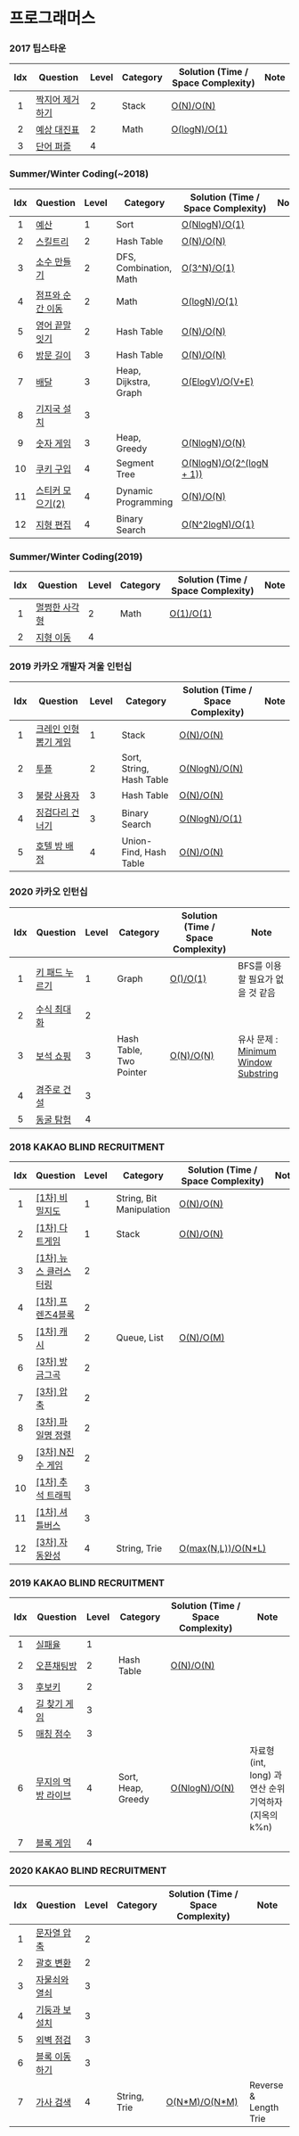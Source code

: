 # 프로그래머스
### 2017 팁스타운
| Idx  | Question                                                                | Level | Category | Solution (Time / Space Complexity)                                                                                                                                         | Note |
| :--: | ----------------------------------------------------------------------- | ----- | -------- | -------------------------------------------------------------------------------------------------------------------------------------------------------------------------- | ---- |
|  1   | [짝지어 제거하기](https://programmers.co.kr/learn/courses/30/lessons/12973) | 2     | Stack    | [O(N)/O(N)](https://github.com/SubAkBa/Algorithm_Solution/blob/master/Programmers/Solutions/Solution_%EC%A7%9D%EC%A7%80%EC%96%B4%EC%A0%9C%EA%B1%B0%ED%95%98%EA%B8%B0.java) | |
|  2   | [예상 대진표](https://programmers.co.kr/learn/courses/30/lessons/12985)    | 2     | Math     | [O(logN)/O(1)](https://github.com/SubAkBa/Algorithm_Solution/blob/master/Programmers/Solutions/Solution_%EC%98%88%EC%83%81%EB%8C%80%EC%A7%84%ED%91%9C.java)                | |
|  3   | [단어 퍼즐](https://programmers.co.kr/learn/courses/30/lessons/12983)      | 4     | | | |
  
### Summer/Winter Coding(~2018)
| Idx  | Question                                                                  | Level | Category               | Solution (Time / Space Complexity)                                                                                                                                            | Note |
| :--: | ------------------------------------------------------------------------- | ----- | ---------------------- | ----------------------------------------------------------------------------------------------------------------------------------------------------------------------------- | ---- |
|  1   | [예산](https://programmers.co.kr/learn/courses/30/lessons/12982)           | 1     | Sort                   | [O(NlogN)/O(1)](https://github.com/SubAkBa/Algorithm_Solution/blob/master/Programmers/Solutions/Solution_%EC%98%88%EC%82%B0.java)                                             | |
|  2   | [스킬트리](https://programmers.co.kr/learn/courses/30/lessons/49993)        | 2     | Hash Table             | [O(N)/O(N)](https://github.com/SubAkBa/Algorithm_Solution/blob/master/Programmers/Solutions/Solution_%EC%8A%A4%ED%82%AC%ED%8A%B8%EB%A6%AC.java)                               | |
|  3   | [소수 만들기](https://programmers.co.kr/learn/courses/30/lessons/12977)      | 2     | DFS, Combination, Math | [O(3^N)/O(1)](https://github.com/SubAkBa/Algorithm_Solution/blob/master/Programmers/Solutions/Solution_%EC%86%8C%EC%88%98%EB%A7%8C%EB%93%A4%EA%B8%B0.java)                    | |
|  4   | [점프와 순간 이동](https://programmers.co.kr/learn/courses/30/lessons/12980)  | 2     | Math                   | [O(logN)/O(1)](https://github.com/SubAkBa/Algorithm_Solution/blob/master/Programmers/Solutions/Solution_%EC%A0%90%ED%94%84%EC%99%80%EC%88%9C%EA%B0%84%EC%9D%B4%EB%8F%99.java) | |
|  5   | [영어 끝말잇기](https://programmers.co.kr/learn/courses/30/lessons/12981)    | 2     | Hash Table             | [O(N)/O(N)](https://github.com/SubAkBa/Algorithm_Solution/blob/master/Programmers/Solutions/Solution_%EC%98%81%EC%96%B4%EB%81%9D%EB%A7%90%EC%9E%87%EA%B8%B0.java)              | |
|  6   | [방문 길이](https://programmers.co.kr/learn/courses/30/lessons/49994)       | 3     | Hash Table             | [O(N)/O(N)](https://github.com/SubAkBa/Algorithm_Solution/blob/master/Programmers/Solutions/Solution_%EB%B0%A9%EB%AC%B8%EA%B8%B8%EC%9D%B4.java)                                | |
|  7   | [배달](https://programmers.co.kr/learn/courses/30/lessons/12978)           | 3     | Heap, Dijkstra, Graph  | [O(ElogV)/O(V+E)](https://github.com/SubAkBa/Algorithm_Solution/blob/master/Programmers/Solutions/Solution_%EB%B0%B0%EB%8B%AC.java)                                            | |
|  8   | [기지국 설치](https://programmers.co.kr/learn/courses/30/lessons/12979)      | 3     | | | []() |
|  9   | [숫자 게임](https://programmers.co.kr/learn/courses/30/lessons/12987)       | 3     | Heap, Greedy           |[O(NlogN)/O(N)](https://github.com/SubAkBa/Algorithm_Solution/blob/master/Programmers/Solutions/Solution_%EC%88%AB%EC%9E%90%EA%B2%8C%EC%9E%84.java)                            | |
|  10  | [쿠키 구입](https://programmers.co.kr/learn/courses/30/lessons/49995)       | 4     | Segment Tree           | [O(NlogN)/O(2^(logN + 1))](https://github.com/SubAkBa/Algorithm_Solution/blob/master/Programmers/Solutions/Solution_%EC%BF%A0%ED%82%A4%EA%B5%AC%EC%9E%85.java)                | |
|  11  | [스티커 모으기(2)](https://programmers.co.kr/learn/courses/30/lessons/12971) | 4     | Dynamic Programming    | [O(N)/O(N)](https://github.com/SubAkBa/Algorithm_Solution/blob/master/Programmers/Solutions/Solution_%EC%8A%A4%ED%8B%B0%EC%BB%A4%EB%AA%A8%EC%9C%BC%EA%B8%B0(2).java)          | |
|  12  | [지형 편집](https://programmers.co.kr/learn/courses/30/lessons/12984)       | 4     | Binary Search          | [O(N^2logN)/O(1)](https://github.com/SubAkBa/Algorithm_Solution/blob/master/Programmers/Solutions/Solution_%EC%A7%80%ED%98%95%ED%8E%B8%EC%A7%91.java)                         | |
  
### Summer/Winter Coding(2019)
| Idx  | Question                                                                | Level | Category | Solution (Time / Space Complexity)                                                                                                                                | Note |
| :--: | ----------------------------------------------------------------------- | ----- | -------- | ----------------------------------------------------------------------------------------------------------------------------------------------------------------- | ---- |
|  1   | [멀쩡한 사각형](https://programmers.co.kr/learn/courses/30/lessons/62048)  | 2     | Math      | [O(1)/O(1)](https://github.com/SubAkBa/Algorithm_Solution/blob/master/Programmers/Solutions/Solution_%EB%A9%80%EC%A9%A1%ED%95%9C%EC%82%AC%EA%B0%81%ED%98%95.java) | |
|  2   | [지형 이동](https://programmers.co.kr/learn/courses/30/lessons/62050)     | 4     |  | []() | |
  
### 2019 카카오 개발자 겨울 인턴십
| Idx  | Question                                                                    | Level | Category                 | Solution (Time / Space Complexity)                                                                                                                                                            | Note |
| :--: | --------------------------------------------------------------------------- | ----- | ------------------------ | --------------------------------------------------------------------------------------------------------------------------------------------------------------------------------------------- | ---- |                                                                
|  1   | [크레인 인형뽑기 게임](https://programmers.co.kr/learn/courses/30/lessons/64061) | 1     | Stack                    | [O(N)/O(N)](https://github.com/SubAkBa/Algorithm_Solution/blob/master/Programmers/Solutions/Solution_%ED%81%AC%EB%A0%88%EC%9D%B8%EC%9D%B8%ED%98%95%EB%BD%91%EA%B8%B0%EA%B2%8C%EC%9E%84.java)  | |
|  2   | [투플](https://programmers.co.kr/learn/courses/30/lessons/64065)             | 2     | Sort, String, Hash Table | [O(NlogN)/O(N)](https://github.com/SubAkBa/Algorithm_Solution/blob/master/Programmers/Solutions/Solution_%ED%8A%9C%ED%94%8C.java)                                                             | |
|  3   | [불량 사용자](https://programmers.co.kr/learn/courses/30/lessons/64064)        | 3     | Hash Table               | [O(N)/O(N)](https://github.com/SubAkBa/Algorithm_Solution/blob/master/Programmers/Solutions/Solution_%EB%B6%88%EB%9F%89%EC%82%AC%EC%9A%A9%EC%9E%90.java)                                      | | 
|  4   | [징검다리 건너기](https://programmers.co.kr/learn/courses/30/lessons/64062)     | 3     | Binary Search            | [O(NlogN)/O(1)](https://github.com/SubAkBa/Algorithm_Solution/blob/master/Programmers/Solutions/Solution_%EC%A7%95%EA%B2%80%EB%8B%A4%EB%A6%AC%EA%B1%B4%EB%84%88%EA%B8%B0.java)                | |
|  5   | [호텔 방 배정](https://programmers.co.kr/learn/courses/30/lessons/64063)       | 4     | Union-Find, Hash Table   | [O(N)/O(N)](https://github.com/SubAkBa/Algorithm_Solution/blob/master/Programmers/Solutions/Solution_%ED%98%B8%ED%85%94%EB%B0%A9%EB%B0%B0%EC%A0%95.java)                                      | |
  
### 2020 카카오 인턴십
| Idx  | Question                                                                    | Level | Category                 | Solution (Time / Space Complexity)                                                                                                                               | Note |
| :--: | --------------------------------------------------------------------------- | ----- | ------------------------ | ---------------------------------------------------------------------------------------------------------------------------------------------------------------- | ---- |
|  1   | [키 패드 누르기](https://programmers.co.kr/learn/courses/30/lessons/67256)      | 1     | Graph                    |[O()/O(1)](https://github.com/SubAkBa/Algorithm_Solution/blob/master/Programmers/Solutions/Solution_%ED%82%A4%ED%8C%A8%EB%93%9C%EB%88%84%EB%A5%B4%EA%B8%B0.java) | BFS를 이용할 필요가 없을 것 같음 |
|  2   | [수식 최대화](https://programmers.co.kr/learn/courses/30/lessons/67257)        | 2     | | | |
|  3   | [보석 쇼핑](https://programmers.co.kr/learn/courses/30/lessons/67258)          | 3     | Hash Table, Two Pointer  | [O(N)/O(N)](https://github.com/SubAkBa/Algorithm_Solution/blob/master/Programmers/Solutions/Solution_%EB%B3%B4%EC%84%9D%EC%87%BC%ED%95%91.java)                 | 유사 문제 : [Minimum Window Substring](https://leetcode.com/problems/minimum-window-substring/)|
|  4   | [경주로 건설](https://programmers.co.kr/learn/courses/30/lessons/67259)        | 3     | | | |
|  5   | [동굴 탐험](https://programmers.co.kr/learn/courses/30/lessons/67260)          | 4     | | | |
  
### 2018 KAKAO BLIND RECRUITMENT
| Idx  | Question                                                                       | Level | Category                 | Solution (Time / Space Complexity)                                                                                                                       | Note |
| :--: | ------------------------------------------------------------------------------ | ----- | ------------------------ | -------------------------------------------------------------------------------------------------------------------------------------------------------- | ---- |
|  1   | [\[1차\] 비밀지도](https://programmers.co.kr/learn/courses/30/lessons/17681)      | 1     | String, Bit Manipulation | [O(N)/O(N)](https://github.com/SubAkBa/Algorithm_Solution/blob/master/Programmers/Solutions/Solution_%EB%B9%84%EB%B0%80%EC%A7%80%EB%8F%84.java)          | |
|  2   | [\[1차\] 다트게임](https://programmers.co.kr/learn/courses/30/lessons/17682)      | 1     | Stack                    | [O(N)/O(N)](https://github.com/SubAkBa/Algorithm_Solution/blob/master/Programmers/Solutions/Solution_%EB%8B%A4%ED%8A%B8%EA%B2%8C%EC%9E%84.java)          | |
|  3   | [\[1차\] 뉴스 클러스터링](https://programmers.co.kr/learn/courses/30/lessons/17677) | 2     | |[]() | |
|  4   | [\[1차\] 프렌즈4블록](https://programmers.co.kr/learn/courses/30/lessons/17679)    | 2     | |[]() | |
|  5   | [\[1차\] 캐시](https://programmers.co.kr/learn/courses/30/lessons/17680)         | 2     | Queue, List              | [O(N)/O(M)](https://github.com/SubAkBa/Algorithm_Solution/blob/master/Programmers/Solutions/Solution_%EC%BA%90%EC%8B%9C.java)                            | |
|  6   | [\[3차\] 방금그곡](https://programmers.co.kr/learn/courses/30/lessons/17683)      | 2     | |[]() | |
|  7   | [\[3차\] 압축](https://programmers.co.kr/learn/courses/30/lessons/17684)         | 2     | |[]() | |
|  8   | [\[3차\] 파일명 정렬](https://programmers.co.kr/learn/courses/30/lessons/17686)    | 2     | |[]() | |
|  9   | [\[3차\] N진수 게임](https://programmers.co.kr/learn/courses/30/lessons/17687)    | 2     | |[]() | |
|  10  | [\[1차\] 추석 트래픽](https://programmers.co.kr/learn/courses/30/lessons/17676)    | 3     | |[]() | |
|  11  | [\[1차\] 셔틀버스](https://programmers.co.kr/learn/courses/30/lessons/17678)      | 3     | |[]() | |
|  12  | [\[3차\] 자동완성](https://programmers.co.kr/learn/courses/30/lessons/17685)      | 4     | String, Trie             | [O(max(N,L))/O(N\*L)](https://github.com/SubAkBa/Algorithm_Solution/blob/master/Programmers/Solutions/Solution_%EC%9E%90%EB%8F%99%EC%99%84%EC%84%B1.java) | |

### 2019 KAKAO BLIND RECRUITMENT
| Idx  | Question                                                                    | Level | Category                 | Solution (Time / Space Complexity)                                                                                                                                                      | Note |
| :--: | --------------------------------------------------------------------------- | ----- | ------------------------ | --------------------------------------------------------------------------------------------------------------------------------------------------------------------------------------- | ---- |
|  1   | [실패율](https://programmers.co.kr/learn/courses/30/lessons/42889)            | 1     | |[]() | |
|  2   | [오픈채팅방](https://programmers.co.kr/learn/courses/30/lessons/42888)         | 2     | Hash Table               | [O(N)/O(N)](https://github.com/SubAkBa/Algorithm_Solution/blob/master/Programmers/Solutions/Solution_%EC%98%A4%ED%94%88%EC%B1%84%ED%8C%85%EB%B0%A9.java)                                | |
|  3   | [후보키](https://programmers.co.kr/learn/courses/30/lessons/42890)            | 2     | |[]() | |
|  4   | [길 찾기 게임](https://programmers.co.kr/learn/courses/30/lessons/42892)       | 3     | |[]() | |
|  5   | [매칭 점수](https://programmers.co.kr/learn/courses/30/lessons/42893)         | 3     | |[]() | |
|  6   | [무지의 먹방 라이브](https://programmers.co.kr/learn/courses/30/lessons/42891)  | 4     | Sort, Heap, Greedy        | [O(NlogN)/O(N)](https://github.com/SubAkBa/Algorithm_Solution/blob/master/Programmers/Solutions/Solution_%EB%AC%B4%EC%A7%80%EC%9D%98%EB%A8%B9%EB%B0%A9%EB%9D%BC%EC%9D%B4%EB%B8%8C.java) | 자료형 (int, long) 과 연산 순위 기억하자 (지옥의 k%n) |
|  7   | [블록 게임](https://programmers.co.kr/learn/courses/30/lessons/42894)         | 4     | |[]() | |

### 2020 KAKAO BLIND RECRUITMENT
| Idx  | Question                                                                    | Level | Category                 | Solution (Time / Space Complexity)                                                                                                               | Note |
| :--: | --------------------------------------------------------------------------- | ----- | ------------------------ | ------------------------------------------------------------------------------------------------------------------------------------------------ | ---- |
|  1   | [문자열 압축](https://programmers.co.kr/learn/courses/30/lessons/60057)        | 2     | |[]() | |
|  2   | [괄호 변환](https://programmers.co.kr/learn/courses/30/lessons/60058)          | 2     | |[]() | |
|  3   | [자물쇠와 열쇠](https://programmers.co.kr/learn/courses/30/lessons/60059)       | 3     | |[]() | |
|  4   | [기둥과 보 설치](https://programmers.co.kr/learn/courses/30/lessons/60061)      | 3     | |[]() | |
|  5   | [외벽 점검](https://programmers.co.kr/learn/courses/30/lessons/60062)          | 3     | |[]() | |
|  6   | [블록 이동하기](https://programmers.co.kr/learn/courses/30/lessons/60063)       | 3     | |[]() | |
|  7   | [가사 검색](https://programmers.co.kr/learn/courses/30/lessons/60060)          | 4     | String, Trie            | [O(N\*M)/O(N\*M)](https://github.com/SubAkBa/Algorithm_Solution/blob/master/Programmers/Solutions/Solution_%EA%B0%80%EC%82%AC%EA%B2%80%EC%83%89.java) | Reverse & Length Trie |


